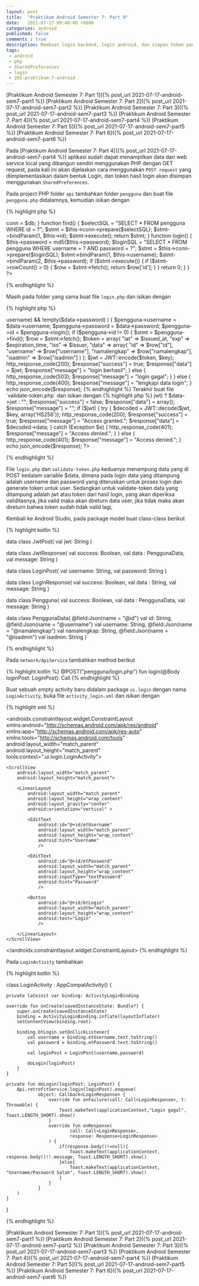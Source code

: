 ```yaml
---
layout: post
title:  "Praktikum Android Semester 7: Part 9"
date:   2021-07-17 09:40:00 +0800
categories: android
published: false
comments : true
description: Membuat login backend, login android, dan simpan token pada SharedPreferences
tags: 
 - android
 - php
 - SharedPreferences
 - login
 - 201-praktikum-7-android
---
```


[Praktikum Android Semester 7: Part 1]({% post_url 2021-07-17-android-sem7-part1 %})
[Praktikum Android Semester 7: Part 2]({% post_url 2021-07-17-android-sem7-part2 %})
[Praktikum Android Semester 7: Part 3]({% post_url 2021-07-17-android-sem7-part3 %})
[Praktikum Android Semester 7: Part 4]({% post_url 2021-07-17-android-sem7-part4 %})
[Praktikum Android Semester 7: Part 5]({% post_url 2021-07-17-android-sem7-part5 %})
[Praktikum Android Semester 7: Part 6]({% post_url 2021-07-17-android-sem7-part6 %})

Pada [Praktikum Android Semester 7: Part 4]({% post_url 2021-07-17-android-sem7-part4 %}) aplikasi sudah dapat menampilkan data dari web service local yang dibangun sendiri menggunakan PHP dengan GET request, pada kali ini akan dijelaskan cara menggunakan `POST request` yang diimplementasikan dalam bentuk Login, dan token hasil login akan disimpan menggunakan `SharedPreferences`.

Pada project PHP folder `api` tambahkan folder `pengguna` dan buat file `pengguna.php` didalamnya, kemudian isikan dengan

{% highlight  php %}
<?php
class Pengguna
{

  private $conn;
  public $id;
  public $username;
  public $password;
  public $namalengkap;
  public $isadmin;

  public function __construct($db)
  {
    $this->conn = $db;
  }

    function find()
    {
        $selectSQL = "SELECT * FROM pengguna WHERE id = ?";
        $stmt = $this->conn->prepare($selectSQL);
        $stmt->bindParam(1, $this->id);
        $stmt->execute();

        return $stmt;
    }

    function login()
    {

        $this->password = md5($this->password);

        $loginSQL = "SELECT * FROM pengguna WHERE username = ? AND password = ?";
        $stmt = $this->conn->prepare($loginSQL);
        $stmt->bindParam(1, $this->username);
        $stmt->bindParam(2, $this->password);
        if ($stmt->execute()) {
            if ($stmt->rowCount() > 0) {
                $row = $stmt->fetch();
                return $row['id'];
            }
        }

        return 0;
    }

}
?>
{% endhighlight %}

Masih pada folder yang sama buat file `login.php` dan isikan dengan

{% highlight  php %}
<?php
include_once "../../config/api-header.php";
include_once "pengguna.php";

include_once '../../config/api-core.php';
include_once '../../config/php-jwt-master/src/BeforeValidException.php';
include_once '../../config/php-jwt-master/src/ExpiredException.php';
include_once '../../config/php-jwt-master/src/SignatureInvalidException.php';
include_once '../../config/php-jwt-master/src/JWT.php';

use \Firebase\JWT\JWT;

$pengguna = new Pengguna($db);
$data = json_decode(file_get_contents("php://input"));

$response["success"] = false;
$response["data"] = array();
$response["message"] = "";

if (
    !empty($data->username) &&
    !empty($data->password)
) {
    $pengguna->username = $data->username;
    $pengguna->password = $data->password;
    $pengguna->id = $pengguna->login();
    if ($pengguna->id != 0) {

        $stmt = $pengguna->find();
        $row = $stmt->fetch();
        $token = array(
            "iat" => $issued_at,
            "exp" => $expiration_time,
            "iss" => $issuer,
            "data" => array(
                "id" => $row["id"],
                "username" => $row["username"],
                "namalengkap" => $row["namalengkap"],
                "isadmin" => $row["isadmin"]
            )
        );

        $jwt = JWT::encode($token, $key);

        http_response_code(200);
        $response["success"] = true;
        $response["data"] = $jwt;
        $response["message"] = "login berhasil";
    } else {
        http_response_code(503);
        $response["message"] = "login gagal";
    }
} else {

    http_response_code(400);
    $response["message"] = "lengkapi data login";
}
echo json_encode($response);
{% endhighlight %}

Terakhir buat file `validate-token.php` dan isikan dengan

{% highlight  php %}

<?php
include_once "../../config/api-header.php";
include_once "pengguna.php";

include_once '../../config/api-core.php';
include_once '../../config/php-jwt-master/src/BeforeValidException.php';
include_once '../../config/php-jwt-master/src/ExpiredException.php';
include_once '../../config/php-jwt-master/src/SignatureInvalidException.php';
include_once '../../config/php-jwt-master/src/JWT.php';

use \Firebase\JWT\JWT;

$pengguna = new Pengguna($db);
$data = json_decode(file_get_contents("php://input"));
$jwt = isset($data->jwt) ? $data->jwt : "";

$response["success"] = false;
$response["data"] = array();
$response["message"] = "";

if ($jwt) {
    try {
        $decoded = JWT::decode($jwt, $key, array('HS256'));

        http_response_code(200);
        $response["success"] = true;
        $response["message"] = "Access granted.";
        $response["data"] = $decoded->data;
    } catch (Exception $e) {
        http_response_code(401);
        $response["message"] = "Access denied.";
    }
} else {
    http_response_code(401);
    $response["message"] = "Access denied.";
}
echo json_encode($response);
?>
{% endhighlight %}

File `login.php` dan `validate-token.php` keduanya menampung data yang di POST kedalam variable $data, dimana pada login data yang ditampung adalah username dan password yang diteruskan untuk proses login dan generate token untuk user. Sedangkan untuk validate-token data yang ditampung adalah jwt atau token dari hasil login, yang akan diperiksa validitasnya, jika valid maka akan direturn data user, jika tidak maka akan direturn bahwa token sudah tidak valid lagi,

Kembali ke Android Studio, pada package model buat class-class berikut

{% highlight  kotlin %}

data class JwtPost(
        val jwt: String
)

data class JwtResponse(
        val success: Boolean,
        val data : PenggunaData,
        val message: String
)

data class LoginPost(
        val username: String,
        val password: String
)

data class LoginResponse(
        val success: Boolean,
        val data : String,
        val message: String
)

data class Pengguna(
    val success: Boolean,
    val data : PenggunaData,
    val message: String
)

data class PenggunaData(
        @field:Json(name = "@id")
        val id: String,
        @field:Json(name = "@username")
        val username: String,
        @field:Json(name = "@namalengkap")
        val namalengkap: String,
        @field:Json(name = "@isadmin")
        val isadmin: String
)

{% endhighlight %}

Pada `network/ApiService` tambahkan method berikut

{% highlight  kotlin %}
@POST("pengguna/login.php")
fun login(@Body loginPost: LoginPost): Call<LoginResponse>
{% endhighlight %}

Buat sebuah empty activity baru didalam package `ui.login` dengan nama `LoginActivity`, buka file `activity_login.xml` dan isikan dengan

{% highlight  xml %}
<?xml version="1.0" encoding="utf-8"?>
<androidx.constraintlayout.widget.ConstraintLayout xmlns:android="http://schemas.android.com/apk/res/android"
    xmlns:app="http://schemas.android.com/apk/res-auto"
    xmlns:tools="http://schemas.android.com/tools"
    android:layout_width="match_parent"
    android:layout_height="match_parent"
    tools:context=".ui.login.LoginActivity">

    <ScrollView
        android:layout_width="match_parent"
        android:layout_height="match_parent">

        <LinearLayout
            android:layout_width="match_parent"
            android:layout_height="wrap_content"
            android:layout_gravity="center"
            android:orientation="vertical" >

            <EditText
                android:id="@+id/etUsername"
                android:layout_width="match_parent"
                android:layout_height="wrap_content"
                android:hint="Username"
                />

            <EditText
                android:id="@+id/etPassword"
                android:layout_width="match_parent"
                android:layout_height="wrap_content"
                android:inputType="textPassword"
                android:hint="Password"
                />

            <Button
                android:id="@+id/btLogin"
                android:layout_width="match_parent"
                android:layout_height="wrap_content"
                android:text="Login"
                />

        </LinearLayout>
    </ScrollView>
</androidx.constraintlayout.widget.ConstraintLayout>
{% endhighlight %}

Pada `LoginActivity` tambahkan

{% highlight  kotlin %}

class LoginActivity : AppCompatActivity() {

    private lateinit var binding: ActivityLoginBinding

    override fun onCreate(savedInstanceState: Bundle?) {
        super.onCreate(savedInstanceState)
        binding = ActivityLoginBinding.inflate(layoutInflater)
        setContentView(binding.root)

        binding.btLogin.setOnClickListener{
            val username = binding.etUsername.text.toString()
            val password = binding.etPassword.text.toString()

            val loginPost = LoginPost(username,password)

            doLogin(loginPost)
        }
    }

    private fun doLogin(loginPost: LoginPost) {
        Api.retrofitService.login(loginPost).enqueue(
                object: Callback<LoginResponse> {
                    override fun onFailure(call: Call<LoginResponse>, t: Throwable) {
                        Toast.makeText(applicationContext,"Login gagal", Toast.LENGTH_SHORT).show()
                    }
                    override fun onResponse(
                            call: Call<LoginResponse>,
                            response: Response<LoginResponse>
                    ) {
                        if(response.body()!=null){
                            Toast.makeText(applicationContext, response.body()!!.message, Toast.LENGTH_SHORT).show()
                        }else{
                            Toast.makeText(applicationContext, "Username/Password Salah", Toast.LENGTH_SHORT).show()
                        }
                    }
                }
        )
    }
}

{% endhighlight %}



[Praktikum Android Semester 7: Part 1]({% post_url 2021-07-17-android-sem7-part1 %})
[Praktikum Android Semester 7: Part 2]({% post_url 2021-07-17-android-sem7-part2 %})
[Praktikum Android Semester 7: Part 3]({% post_url 2021-07-17-android-sem7-part3 %})
[Praktikum Android Semester 7: Part 4]({% post_url 2021-07-17-android-sem7-part4 %})
[Praktikum Android Semester 7: Part 5]({% post_url 2021-07-17-android-sem7-part5 %})
[Praktikum Android Semester 7: Part 6]({% post_url 2021-07-17-android-sem7-part6 %})

